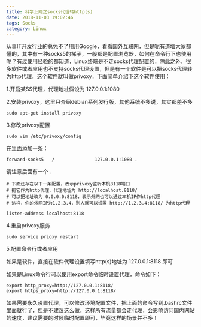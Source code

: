 ```yaml
---
title: 科学上网之socks代理转http(s)
date: 2018-11-03 19:02:46
tags: Socks
category: Linux
---
```


从事IT开发行业的总免不了用用Google，看看国外互联网，但是呢有道墙大家都懂的，其中有一种socks5的梯子，一般都是配置浏览器，如何在命令行下也使用呢？有过使用经验的都知道，Linux终端是不走socks代理配置的，除此之外，很多软件或者应用也不支持socks代理设置，但是有一个软件是可以把socks代理转为http代理，这个软件就叫做privoxy，下面简单介绍下这个软件使用：

<!--more-->

1.开启某SS代理，代理地址假设为 127.0.0.1:1080

2.安装privoxy，这里只介绍debian系列发行版，其他系统不多说，其实都差不多
```
sudo apt-get install privoxy
```

3.修改privoxy配置
```
sudo vim /etc/privoxy/config
```

在里面添加一条：
```
forward-socks5   /               127.0.0.1:1080 .
```
请注意后面有一个 .
```
# 下面还存在以下一条配置，表示privoxy监听本机8118端口
# 把它作为http代理，代理地址为 http://localhost.8118/ 
# 可以把地址改为 0.0.0.0:8118，表示外网也可以通过本机IP作http代理
# 这样，你的外网IP为1.2.3.4，别人就可以设置 http://1.2.3.4:8118/ 为http代理

listen-address localhost:8118
```
4.重启privoxy服务
```
sudo service prioxy restart
```

5.配置命令行或者应用

如果是软件，直接在软件代理设置填写http(s)地址为 127.0.0.1:8118 即可

如果是Linux命令行可以使用export命令临时设置代理，命令如下：
```
export http_proxy=http://127.0.0.1:8118/
export https_proxy=http://127.0.0.1:8118/
```
如果需要永久设置代理，可以修改环境配置文件，把上面的命令写到.bashrc文件里面就行了，但是不建议这么做，这样所有流量都会走代理，会影响访问国内网站的速度，建议需要的时候临时配置即可，毕竟这样的场景并不多！

